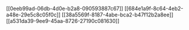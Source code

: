 [[0eeb99ad-06db-4d0e-b2a8-090593887c67]]
[[684e1a9f-8c64-4eb2-a48e-29e5c8c05f0c]]
[[38a5569f-8187-4abe-bca2-b47f12b2a8ee]]
[[a531da39-9ee9-45aa-8726-27190c081630]]
